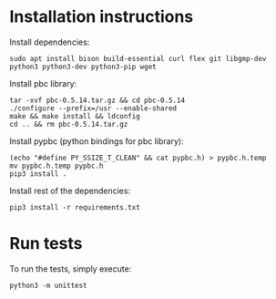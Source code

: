 # Installation instructions
Install dependencies:
```
sudo apt install bison build-essential curl flex git libgmp-dev python3 python3-dev python3-pip wget
```

Install pbc library:
```wget https://crypto.stanford.edu/pbc/files/pbc-0.5.14.tar.gz
tar -xvf pbc-0.5.14.tar.gz && cd pbc-0.5.14
./configure --prefix=/usr --enable-shared
make && make install && ldconfig
cd .. && rm pbc-0.5.14.tar.gz
```

Install pypbc (python bindings for pbc library):
```
(echo "#define PY_SSIZE_T_CLEAN" && cat pypbc.h) > pypbc.h.temp 
mv pypbc.h.temp pypbc.h
pip3 install .
```

Install rest of the dependencies:
```
pip3 install -r requirements.txt
```

# Run tests
To run the tests, simply execute:
```
python3 -m unittest
```
